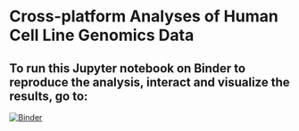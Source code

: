 # Cross-platform Analyses of Human Cell Line Genomics Data

## To run this Jupyter notebook on Binder to reproduce the analysis, interact and visualize the results, go to:
[![Binder](http://mybinder.org/badge.svg)](http://beta.mybinder.org/v2/gh/Bioconductor-notebooks/Cross-platform-Analyses-of-Human-Cell-Line-Genomics-Data/master)


